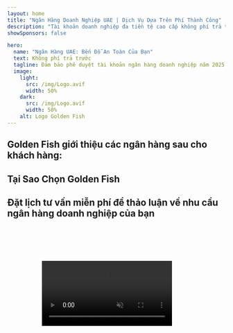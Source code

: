 ```yaml
---
layout: home
title: "Ngân Hàng Doanh Nghiệp UAE | Dịch Vụ Dựa Trên Phí Thành Công"
description: "Tài khoản doanh nghiệp đa tiền tệ cao cấp không phí trả trước - chỉ thanh toán sau khi được duyệt. Quản lý hồ sơ toàn diện với tỷ lệ thành công 98%. Đảm bảo mở tài khoản."
showSponsors: false

hero:
  name: "Ngân Hàng UAE: Bến Đỗ An Toàn Của Bạn"
  text: Không phí trả trước
  tagline: Đảm bảo phê duyệt tài khoản ngân hàng doanh nghiệp năm 2025. <span class="hl">Không phí trả trước</span> - chỉ thanh toán sau khi được duyệt. Tỷ lệ thành công 90%.
  image:
    light:
      src: /img/Logo.avif
      width: 50%
    dark:
      src: /img/Logo.avif
      width: 50%
    alt: Logo Golden Fish
---
```


<FeatureCards :features="[
  {
    title: 'Đảm Bảo Phê Duyệt Tài Khoản',
    bullet: '✓',
    items: [
      '**Đảm bảo hai tháng** cho phê duyệt tài khoản đầu tiên',
      'Đảm bảo ba tháng cho tài khoản thứ hai',
      'Chuẩn bị kế hoạch kinh doanh chất lượng',
      'Hỗ trợ thẩm định toàn diện',
      'Chiến lược giao tiếp trực tiếp với ngân hàng',
      'Thiết lập gói ngân hàng hoàn chỉnh'
    ],
    linkText: 'Read More',
    link: '../../corporate-banking-services/guaranteed-account-approvals',
    icon: {
      light: '/video/iStock-2186765808.mp4',
      dark: '/video/iStock-2166377244.mp4',
      alt: 'Yêu cầu ngân hàng',
    }
  },
]" />

<FeatureCards :features="[
  {
    title: 'Tài khoản ngân hàng UAE cho doanh nghiệp rủi ro cao',
    items: [
      'Hướng dẫn chuyên môn về thẩm định tăng cường (EDD)',
      'Giám sát giao dịch và quản lý rủi ro',
      'Thiết lập chính sách và quy trình tuân thủ',
      'Quản lý quan hệ ngân hàng',
      'Cập nhật và kiểm toán tuân thủ định kỳ',
      'Lập kế hoạch dự phòng cho bảo mật tài khoản'
    ],
    linkText: 'Read More',
    link: '../../corporate-banking-services/UAE-Bank-Accounts-for-High-Risk-Business',
    icon: {
      light: '/img/iStock-1333000394.avif',
      dark: '/img/iStock-584576538.avif',
      alt: 'Dịch vụ ngân hàng',
    }
  },
  {
    title: 'Duy trì tuân thủ: Bảo vệ doanh nghiệp UAE của bạn',
    items: [
      'Kiểm toán tuân thủ định kỳ để xác định rủi ro tiềm ẩn',
      'Dịch vụ PRO toàn diện cho phê duyệt chính phủ',
      'Quản lý và cảnh báo gia hạn giấy phép',
      'Tư vấn ngân hàng và duy trì tài khoản',
      'Hỗ trợ tuân thủ VAT và ESR',
      'Tuân thủ visa nhân viên và luật lao động',
      'Hội thảo đào tạo về cập nhật quy định'
    ],
    linkText: 'Read More',
    link: '../../company-registration/Protect-Your-Business',
    icon: {
      light: '/img/iStock-1382278859.jpg',
      dark: '/img/iStock-1867623684.jpg',
      alt: 'Dịch vụ ngân hàng',
    }
  },
  {
    title: 'Lợi Ích Ngân Hàng Doanh Nghiệp UAE',
    items: [
      'Hệ thống ngân hàng mạnh với xếp hạng **Aa2** của Moody\'s',
      '**Tỷ giá USD cố định từ năm 1980**',
      'Không hạn chế chuyển vốn',
      'Dự trữ ngoại hối trên 184 tỷ USD',
      'Ổn định chính trị và kinh tế',
      'Hệ thống ngân hàng được chính phủ bảo đảm',
      'Ngân hàng số đẳng cấp thế giới'
    ],
    linkText: 'Read More',
    link: '../../company-registration/banking',
    icon: {
      light: '/img/iStock-1032707788.jpg',
      dark: '/img/iStock-1152367067.avif',
      alt: 'Quy trình ngân hàng',
    }
  }
]" />

## Golden Fish giới thiệu các ngân hàng sau cho khách hàng:

<!--@include: /../../include/recommended-banks.md-->

## Tại Sao Chọn Golden Fish

<BenefitsList :features="[
  {
    icon: '🏆',
    title: 'Chuyên Môn Về Rủi Ro Cao',
    text: 'Chuyên về các trường hợp phức tạp từ khu vực có rủi ro cao. Hiểu biết sâu sắc về yêu cầu thẩm định tăng cường (EDD).'
  },
  {
    icon: '💰',
    title: 'Phí Dựa Trên Thành Công',
    text: 'Không phí trả trước - **chỉ thanh toán sau khi được chấp thuận.** Tỷ lệ thành công 98% cho visa và 90% cho tài khoản ngân hàng.'
  },
  {
    icon: '🏦',
    title: 'Quan Hệ Ngân Hàng',
    text: 'Mối quan hệ đối tác mạnh mẽ với các ngân hàng lớn tại UAE. Nhiều lựa chọn ngân hàng để tối đa hóa cơ hội được chấp thuận.'
  },
  {
    icon: '📊',
    title: 'Hỗ Trợ Tuân Thủ Toàn Diện',
    text: 'Hướng dẫn chuyên môn về báo cáo ESR, khai báo UBO và các yêu cầu pháp lý. Cập nhật tuân thủ thường xuyên.'
  },
  {
    icon: '📝',
    title: 'Xuất Sắc Về Tài Liệu',
    text: 'Chuẩn bị chuyên nghiệp tất cả các tài liệu cần thiết, bao gồm kế hoạch kinh doanh và chính sách tuân thủ.'
  },
  {
    icon: '🤝',
    title: 'Đối Tác Lâu Dài',
    text: '**Hỗ trợ liên tục** về hoạt động ngân hàng, kế toán, thuế và yêu cầu tuân thủ sau khi thiết lập.'
  }
]" />

## Đặt lịch tư vấn miễn phí để thảo luận về nhu cầu ngân hàng doanh nghiệp của bạn

<video  autoplay muted playsinline style="padding: 80px" >
  <source src="/video/iStock-2185918790.mp4" type="video/mp4">
</video>

<ContactFormModal formName="Banking [offer]" buttonText="Nhận tư vấn miễn phí" :services="[
 '🏢 Tài khoản Doanh nghiệp cho Cư dân UAE',
 '🌐 Tài khoản Doanh nghiệp cho Người không cư trú UAE (Rủi ro Thấp)',
 '⚠️ Tài khoản Doanh nghiệp cho Người không cư trú UAE (Rủi ro Cao)',
 '👤 Tài khoản Ngân hàng Cá nhân']"/>